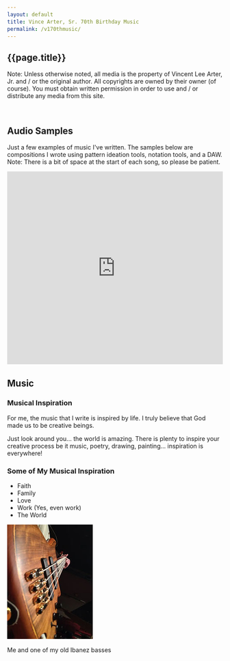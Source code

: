 ```yaml
---
layout: default
title: Vince Arter, Sr. 70th Birthday Music
permalink: /v170thmusic/
---
```

## {{page.title}}

<article id="article" markdown=1>

<p class="alert">Note: Unless otherwise noted, all media is the property of Vincent Lee Arter, Jr. and / or the original author. All copyrights are owned by their owner (of course). You must obtain written permission in order to use and / or distribute any media from this site.</p>
<br />

## Audio Samples
Just a few examples of music I've written. The samples below are compositions I wrote using pattern ideation tools, notation tools, and a DAW. Note: There is a bit of space at the start of each song, so please be patient.

<iframe width="100%" height="450" scrolling="no" frameborder="no" allow="autoplay"
    src="https://w.soundcloud.com/player/?url=https%3A//api.soundcloud.com/playlists/1316981014&color=%23ff5500&auto_play=false&hide_related=false&show_comments=true&show_user=true&show_reposts=false&show_teaser=true">
</iframe>

</article>

<aside id="aside" markdown=1>

# Music
### Musical Inspiration
For me, the music that I write is inspired by life. I truly believe that God made us to be creative beings.

Just look around you... the world is amazing. There is plenty to inspire your creative process be it music, poetry, drawing, painting... inspiration is everywhere!

### Some of My Musical Inspiration
* Faith
* Family
* Love
* Work (Yes, even work)
* The World


<a href="v170thmusic.html">
    <img class="imgAsideMain" src="/assets/images/mybass.jpg" alt="Picture of Me and My Bass" />
</a>
<p id="figAsideMain">Me and one of my old Ibanez basses</p>

</aside>
